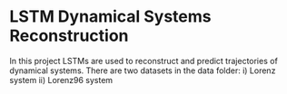# LSTM Dynamical Systems Reconstruction
In this project LSTMs are used to reconstruct and predict trajectories of dynamical systems.
There are two datasets in the data folder: i) Lorenz system  ii) Lorenz96 system
